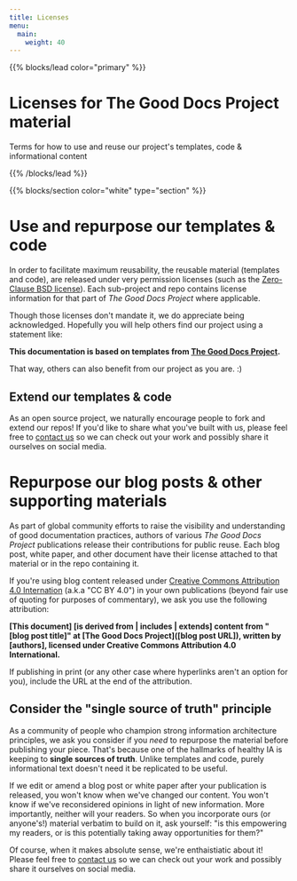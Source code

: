 ```yaml
---
title: Licenses
menu:
  main:
    weight: 40
---
```


{{% blocks/lead color="primary" %}}

# Licenses for The Good Docs Project material

Terms for how to use and reuse our project's templates, code & informational content

{{% /blocks/lead %}}

{{% blocks/section color="white" type="section" %}}

# Use and repurpose our templates & code

In order to facilitate maximum reusability, the reusable material (templates and code), are released under very permission licenses (such as the [Zero-Clause BSD license](https://opensource.org/licenses/0BSD)).
Each sub-project and repo contains license information for that part of *The Good Docs Project* where applicable.

Though those licenses don't mandate it, we do appreciate being acknowledged.
Hopefully you will help others find our project using a statement like:

**This documentation is based on templates from [The Good Docs Project](https://thegooddocsproject.dev/).**

That way, others can also benefit from our project as you are. :)

## Extend our templates & code

As an open source project, we naturally encourage people to fork and extend our repos!
If you'd like to share what you've built with us, please feel free to [contact us](/community/) so we can check out your work and possibly share it ourselves on social media.

# Repurpose our blog posts & other supporting materials

As part of global community efforts to raise the visibility and understanding of good documentation practices, authors of various *The Good Docs Project* publications release their contributions for public reuse.
Each blog post, white paper, and other document have their license attached to that material or in the repo containing it.

If you're using blog content released under [Creative Commons Attribution 4.0 Internation](https://creativecommons.org/licenses/by/4.0/) (a.k.a "CC BY 4.0") in your own publications (beyond fair use of quoting for purposes of commentary), we ask you use the following attribution:

**[This document] [is derived from \| includes \| extends] content from "[blog post title]" at [The Good Docs Project]\([blog post URL]), written by [authors], licensed under Creative Commons Attribution 4.0 International.**

If publishing in print (or any other case where hyperlinks aren't an option for you), include the URL at the end of the attribution.

## Consider the "single source of truth" principle

As a community of people who champion strong information architecture principles, we ask you consider if you *need* to repurpose the material before publishing your piece.
That's because one of the hallmarks of healthy IA is keeping to **single sources of truth**.
Unlike templates and code, purely informational text doesn't need it be replicated to be useful.

If we edit or amend a blog post or white paper after your publication is released, you won't know when we've changed our content.
You won't know if we've reconsidered opinions in light of new information.
More importantly, neither will your readers.
So when you incorporate ours (or anyone's!) material verbatim to build on it, ask yourself: "is this empowering my readers, or is this potentially taking away opportunities for them?"

Of course, when it makes absolute sense, we're enthaistiatic about it!
Please feel free to [contact us](/community/) so we can check out your work and possibly share it ourselves on social media.
